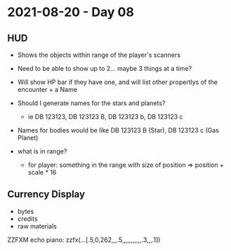 # 2021-08-20 - Day 08

## HUD
- Shows the objects within range of the player's scanners
- Need to be able to show up to 2... maybe 3 things at a time?
- Will show HP bar if they have one, and will list other propertlys of the encounter + a Name
- Should I generate names for the stars and planets?
  - ie DB 123123, DB 123123 B, DB 123123 b, DB 123123 c
- Names for bodies would be like DB 123123 B (Star), DB 123123 c (Gas Planet)

- what is in range? 
  - for player: something in the range with size of position => position + scale * 16

## Currency Display
- bytes
- credits
- raw materials


ZZFXM echo piano: zzfx(...[.5,0,262,,,.5,,,,,,,,,,,.3,,,.1])